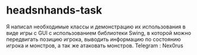 # headsnhands-task
Я написал необходимые классы и демонстрацию их использования в виде игры с GUI с использованием библиотеки Swing, в которой можно передвигать позицию игрока, выводить информацию по состоянию игрока и монстров, а так же атаковать монстров.
Telegram : Nex0rus
